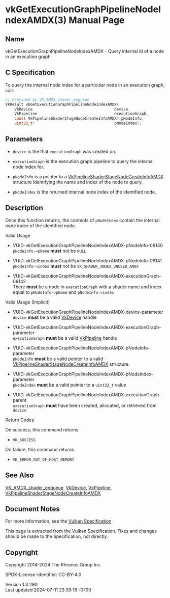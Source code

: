 # vkGetExecutionGraphPipelineNodeIndexAMDX(3) Manual Page

## Name

vkGetExecutionGraphPipelineNodeIndexAMDX - Query internal id of a node
in an execution graph



## <a href="#_c_specification" class="anchor"></a>C Specification

To query the internal node index for a particular node in an execution
graph, call:

``` c
// Provided by VK_AMDX_shader_enqueue
VkResult vkGetExecutionGraphPipelineNodeIndexAMDX(
    VkDevice                                    device,
    VkPipeline                                  executionGraph,
    const VkPipelineShaderStageNodeCreateInfoAMDX* pNodeInfo,
    uint32_t*                                   pNodeIndex);
```

## <a href="#_parameters" class="anchor"></a>Parameters

- `device` is the that `executionGraph` was created on.

- `executionGraph` is the execution graph pipeline to query the internal
  node index for.

- `pNodeInfo` is a pointer to a
  [VkPipelineShaderStageNodeCreateInfoAMDX](https://registry.khronos.org/vulkan/specs/1.3-extensions/man/html/VkPipelineShaderStageNodeCreateInfoAMDX.html)
  structure identifying the name and index of the node to query.

- `pNodeIndex` is the returned internal node index of the identified
  node.

## <a href="#_description" class="anchor"></a>Description

Once this function returns, the contents of `pNodeIndex` contain the
internal node index of the identified node.

Valid Usage

- <a href="#VUID-vkGetExecutionGraphPipelineNodeIndexAMDX-pNodeInfo-09140"
  id="VUID-vkGetExecutionGraphPipelineNodeIndexAMDX-pNodeInfo-09140"></a>
  VUID-vkGetExecutionGraphPipelineNodeIndexAMDX-pNodeInfo-09140  
  `pNodeInfo->pName` **must** not be `NULL`

- <a href="#VUID-vkGetExecutionGraphPipelineNodeIndexAMDX-pNodeInfo-09141"
  id="VUID-vkGetExecutionGraphPipelineNodeIndexAMDX-pNodeInfo-09141"></a>
  VUID-vkGetExecutionGraphPipelineNodeIndexAMDX-pNodeInfo-09141  
  `pNodeInfo->index` **must** not be `VK_SHADER_INDEX_UNUSED_AMDX`

- <a
  href="#VUID-vkGetExecutionGraphPipelineNodeIndexAMDX-executionGraph-09142"
  id="VUID-vkGetExecutionGraphPipelineNodeIndexAMDX-executionGraph-09142"></a>
  VUID-vkGetExecutionGraphPipelineNodeIndexAMDX-executionGraph-09142  
  There **must** be a node in `executionGraph` with a shader name and
  index equal to `pNodeInfo->pName` and `pNodeInfo->index`

Valid Usage (Implicit)

- <a
  href="#VUID-vkGetExecutionGraphPipelineNodeIndexAMDX-device-parameter"
  id="VUID-vkGetExecutionGraphPipelineNodeIndexAMDX-device-parameter"></a>
  VUID-vkGetExecutionGraphPipelineNodeIndexAMDX-device-parameter  
  `device` **must** be a valid [VkDevice](https://registry.khronos.org/vulkan/specs/1.3-extensions/man/html/VkDevice.html) handle

- <a
  href="#VUID-vkGetExecutionGraphPipelineNodeIndexAMDX-executionGraph-parameter"
  id="VUID-vkGetExecutionGraphPipelineNodeIndexAMDX-executionGraph-parameter"></a>
  VUID-vkGetExecutionGraphPipelineNodeIndexAMDX-executionGraph-parameter  
  `executionGraph` **must** be a valid [VkPipeline](https://registry.khronos.org/vulkan/specs/1.3-extensions/man/html/VkPipeline.html)
  handle

- <a
  href="#VUID-vkGetExecutionGraphPipelineNodeIndexAMDX-pNodeInfo-parameter"
  id="VUID-vkGetExecutionGraphPipelineNodeIndexAMDX-pNodeInfo-parameter"></a>
  VUID-vkGetExecutionGraphPipelineNodeIndexAMDX-pNodeInfo-parameter  
  `pNodeInfo` **must** be a valid pointer to a valid
  [VkPipelineShaderStageNodeCreateInfoAMDX](https://registry.khronos.org/vulkan/specs/1.3-extensions/man/html/VkPipelineShaderStageNodeCreateInfoAMDX.html)
  structure

- <a
  href="#VUID-vkGetExecutionGraphPipelineNodeIndexAMDX-pNodeIndex-parameter"
  id="VUID-vkGetExecutionGraphPipelineNodeIndexAMDX-pNodeIndex-parameter"></a>
  VUID-vkGetExecutionGraphPipelineNodeIndexAMDX-pNodeIndex-parameter  
  `pNodeIndex` **must** be a valid pointer to a `uint32_t` value

- <a
  href="#VUID-vkGetExecutionGraphPipelineNodeIndexAMDX-executionGraph-parent"
  id="VUID-vkGetExecutionGraphPipelineNodeIndexAMDX-executionGraph-parent"></a>
  VUID-vkGetExecutionGraphPipelineNodeIndexAMDX-executionGraph-parent  
  `executionGraph` **must** have been created, allocated, or retrieved
  from `device`

Return Codes

On success, this command returns  
- `VK_SUCCESS`

On failure, this command returns  
- `VK_ERROR_OUT_OF_HOST_MEMORY`

## <a href="#_see_also" class="anchor"></a>See Also

[VK_AMDX_shader_enqueue](https://registry.khronos.org/vulkan/specs/1.3-extensions/man/html/VK_AMDX_shader_enqueue.html),
[VkDevice](https://registry.khronos.org/vulkan/specs/1.3-extensions/man/html/VkDevice.html), [VkPipeline](https://registry.khronos.org/vulkan/specs/1.3-extensions/man/html/VkPipeline.html),
[VkPipelineShaderStageNodeCreateInfoAMDX](https://registry.khronos.org/vulkan/specs/1.3-extensions/man/html/VkPipelineShaderStageNodeCreateInfoAMDX.html)

## <a href="#_document_notes" class="anchor"></a>Document Notes

For more information, see the <a
href="https://registry.khronos.org/vulkan/specs/1.3-extensions/html/vkspec.html#vkGetExecutionGraphPipelineNodeIndexAMDX"
target="_blank" rel="noopener">Vulkan Specification</a>

This page is extracted from the Vulkan Specification. Fixes and changes
should be made to the Specification, not directly.

## <a href="#_copyright" class="anchor"></a>Copyright

Copyright 2014-2024 The Khronos Group Inc.

SPDX-License-Identifier: CC-BY-4.0

Version 1.3.290  
Last updated 2024-07-11 23:39:16 -0700
